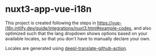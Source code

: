 # nuxt3-app-vue-i18n

This project is created following the steps in https://vue-i18n.intlify.dev/guide/integrations/nuxt3.html#example-codes, and also optimized such that the lang dropdown shows options based on your available locales, so that you don't have to manually declare your own.

Locales are generated using [deepl-translate-github-action](https://github.com/lyqht/deepl-translate-github-action).
